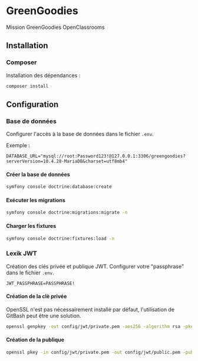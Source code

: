 # GreenGoodies
Mission GreenGoodies OpenClassrooms

## Installation

### Composer
Installation des dépendances :
```bash
composer install
```

## Configuration

### Base de données 
Configurer l'accès à la base de données dans le fichier `.env`.

Exemple :
```dotenv
DATABASE_URL="mysql://root:Password123!@127.0.0.1:3306/greengoodies?serverVersion=10.4.28-MariaDB&charset=utf8mb4"
```

#### Créer la base de données
```bash
symfony console doctrine:database:create
```

#### Exécuter les migrations
```bash
symfony console doctrine:migrations:migrate -n
```

#### Charger les fixtures
```bash
symfony console doctrine:fixtures:load -n
```

### Lexik JWT
Création des clés privée et publique JWT. Configurer votre "passphrase" dans le fichier `.env`.
```dotenv
JWT_PASSPHRASE=PASSPHRASE!
```

#### Création de la clè privée
OpenSSL n'est pas nécessairement installé par défaut, l'utilisation de GitBash peut être une solution.
```bash
openssl genpkey -out config/jwt/private.pem -aes256 -algorithm rsa -pkeyopt rsa_keygen_bits:4096
```

#### Création de la publique
```bash
openssl pkey -in config/jwt/private.pem -out config/jwt/public.pem -pubout
```